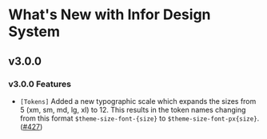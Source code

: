 # What's New with Infor Design System

## v3.0.0

### v3.0.0 Features

- `[Tokens]` Added a new typographic scale which expands the sizes from 5 (xm, sm, md, lg, xl) to 12. This results in the token names changing from this format `$theme-size-font-{size}` to `$theme-size-font-px{size}`. ([#427](https://github.com/infor-design/design-system/issues/427))
